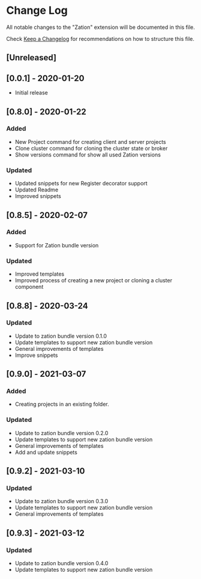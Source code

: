 # Change Log

All notable changes to the "Zation" extension will be documented in this file.

Check [Keep a Changelog](http://keepachangelog.com/) for recommendations on how to structure this file.

## [Unreleased]

## [0.0.1] - 2020-01-20
- Initial release

## [0.8.0] - 2020-01-22

### Added
- New Project command for creating client and server projects
- Clone cluster command for cloning the cluster state or broker
- Show versions command for show all used Zation versions

### Updated
- Updated snippets for new Register decorator support
- Updated Readme
- Improved snippets

## [0.8.5] - 2020-02-07

### Added
- Support for Zation bundle version

### Updated
- Improved templates
- Improved process of creating a new project or cloning a cluster component

## [0.8.8] - 2020-03-24

### Updated
- Update to zation bundle version 0.1.0
- Update templates to support new zation bundle version
- General improvements of templates
- Improve snippets

## [0.9.0] - 2021-03-07

### Added
- Creating projects in an existing folder.

### Updated
- Update to zation bundle version 0.2.0
- Update templates to support new zation bundle version
- General improvements of templates
- Add and update snippets

## [0.9.2] - 2021-03-10

### Updated
- Update to zation bundle version 0.3.0
- Update templates to support new zation bundle version
- General improvements of templates

## [0.9.3] - 2021-03-12

### Updated
- Update to zation bundle version 0.4.0
- Update templates to support new zation bundle version